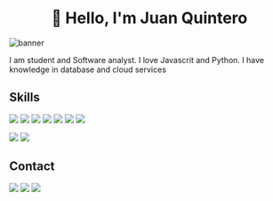 <h1 align="center">👋 Hello, I'm Juan Quintero</h1>


![banner](https://cdn.pixabay.com/photo/2017/11/02/10/37/binary-2910663_960_720.jpg)

I am student and Software analyst. I love Javascrit and Python. I have knowledge in database and cloud services
## Skills
 ![](https://img.shields.io/badge/Javascript-Lang-blue?style=for-the-badge&logo=javascript)
 ![](https://img.shields.io/badge/Go-Lang-cyan?style=for-the-badge&logo=go)
 ![](https://img.shields.io/badge/Python-Lang-blue?style=for-the-badge&logo=python)
 ![](https://img.shields.io/badge/Java-Lang-blue?style=for-the-badge&logo=java)
 ![](https://img.shields.io/badge/AWS-Cloud-orange?style=for-the-badge&logo=amazonaws)
 ![](https://img.shields.io/badge/Oracle-DB-green?style=for-the-badge&logo=oracle)
 ![](https://img.shields.io/badge/PostgreSQL-DB-green?style=for-the-badge&logo=postgresql)
 

![](https://github-readme-stats.vercel.app/api?username=juanpq26&show_icons=true)
![](https://github-readme-stats.vercel.app/api/top-langs/?username=juanpq26&layout=compact)

## Contact
 [![](https://img.shields.io/badge/Linkedin-blue?style=for-the-badge&logo=linkedin)](https://www.linkedin.com/in/juan-pablo-quintero-lopez-34759a228/)
 [![](https://img.shields.io/badge/Twitter-white?style=for-the-badge&logo=twitter)](https://twitter.com/juanpq2003)
 [![](https://img.shields.io/badge/Instagram-lightgrey?style=for-the-badge&logo=instagram)](https://www.instagram.com/juanpq2003/)
